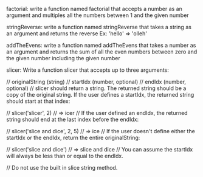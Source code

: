 factorial: write a function named factorial that accepts a number as an argument and multiples all the numbers between 1 and the given number

stringReverse: write a function named stringReverse that takes a string as an argument and returns the reverse Ex: 'hello' => 'olleh'

addTheEvens: write a function named addTheEvens that takes a number as an argument and returns the sum of all the even numbers between zero and the given number including the given number


slicer: Write a function slicer that accepts up to three arguments:

// originalString (string)
// startIdx (number, optional)
// endIdx (number, optional)
// slicer should return a string. The returned string should be a copy of the original string. If the user defines a startIdx, the returned string should start at that index:

// slicer('slicer', 2)    // => icer
// If the user defined an endIdx, the returned string should end at the last index before the endIdx:

// slicer('slice and dice', 2, 5)    // => ice
// If the user doesn't define either the startIdx or the endIdx, return the entire originalString:

// slicer('slice and dice')    // => slice and dice
// You can assume the startIdx will always be less than or equal to the endIdx.

// Do not use the built in slice string method.